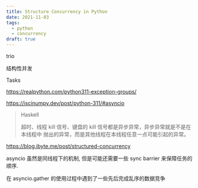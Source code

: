 ```yaml
---
title: Structure Concurrency in Python
date: 2021-11-03
tags:
  - python
  - concurrency
draft: true
---
```


trio

结构性并发

Tasks

https://realpython.com/python311-exception-groups/

https://iscinumpy.dev/post/python-311/#asyncio

> Haskell
>
> 超时、线程 kill 信号、键盘的 kill 信号都是异步异常，异步异常就是不是在本线程中
> 抛出的异常，而是其他线程在本线程任意一点可能引起的异常。

https://blog.ibyte.me/post/structured-concurrency

asyncio 虽然是同线程下的机制, 但是可能还需要一些 sync barrier 来保障任务的顺序.

在 asyncio.gather 的使用过程中遇到了一些先后完成乱序的数据竞争
